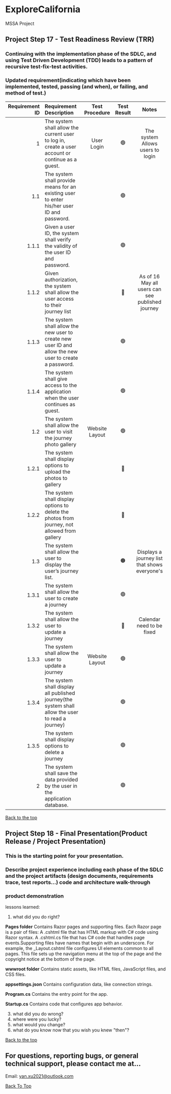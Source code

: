 # ExploreCalifornia
MSSA Project

## Project Step 17 - Test Readiness Review (TRR)
### Continuing with the implementation phase of the SDLC, and using Test Driven Development (TDD) leads to a pattern of recursive test-fix-test activities.

### Updated requirement(indicating which have been implemented, tested, passing (and when), or failing, and method of test.)

| Requirement ID | Requirement Description | Test Procedure | Test Result | Notes |
| -------------: | :---------------------- | :------------: | :---------: | :---: |
| 1 | The system shall allow the current user to log in, create a user account or continue as a guest.	| User Login | :green_circle: | The system Allows users to login |
| 1.1 | The system shall provide means for an existing user to enter his/her user ID and password.	|  | :green_circle: |  |
| 1.1.1 | Given a user ID, the system shall verify the validity of the user ID and password. |  | :green_circle: |  |
| 1.1.2 | Given authorization, the system shall allow the user access to their journey list	|  | :red_circle: | As of 16 May all users can see published journey|
| 1.1.3 | The system shall allow the new user to create new user ID and allow the new user to create a password. |  | :green_circle: |  |
| 1.1.4 | The system shall give access to the application when the user continues as guest.	|  | :green_circle: |  |
| 1.2 | The system shall allow the user to visit the journey photo gallery	| Website Layout | :green_circle: |  |
| 1.2.1| The system shall display options to upload the photos to gallery	|  | :red_circle: |  |
| 1.2.2 | The system shall display options to delete the photos from journey, not allowed from gallery	|  | :red_circle: |  |
| 1.3| The system shall allow the user to display the user’s journey list.	|  | :orange_circle: | Displays a journey list that shows everyone's |
| 1.3.1 | The system shall allow the user to create a journey |  | :green_circle: |  |
| 1.3.2 | The system shall allow the user to update a journey	|  | :red_circle: | Calendar need to be fixed |
| 1.3.3| The system shall allow the user to update a journey	| Website Layout | :green_circle: |  |
| 1.3.4 | The system shall display all published journey(the system shall allow the user to read a journey)		|  | :green_circle: |  |
| 1.3.5 | The system shall display options to delete a journey	|  | :green_circle: |  |
| 2 | The system shall save the data provided by the user in the application database.	|  | :green_circle: |  |


[Back to the top](https://github.com/yanxu2021/ExploreCalifornia/blob/main/README.md)

## Project Step 18 - Final Presentation(Product Release / Project Presentation)
### This is the starting point for your presentation. 

### Describe project experience including each phase of the SDLC and the project artifacts (design documents, requirements trace, test reports...) code and architecture walk-through
### product demonstration
lessons learned:
1. what did you do right?
<p><b>Pages folder</b> Contains Razor pages and supporting files. 
  Each Razor page is a pair of files:
  A .cshtml file that has HTML markup with C# code using Razor syntax.
  A .cshtml.cs file that has C# code that handles page events.Supporting files have names that begin with an underscore. 
  For example, the _Layout.cshtml file configures UI elements common to all pages. 
  This file sets up the navigation menu at the top of the page and the copyright notice at the bottom of the page.</p>
<p><b>wwwroot folder</b> Contains static assets, like HTML files, JavaScript files, and CSS files.</p>
<p><b>appsettings.json</b> Contains configuration data, like connection strings. </p>
<p><b>Program.cs</b> Contains the entry point for the app. </p>
<p><b>Startup.cs</b> Contains code that configures app behavior. </p>

3. what did you do wrong?
4. where were you lucky?
5. what would you change? 
6. what do you know now that you wish you knew "then"?

[Back to the top](https://github.com/yanxu2021/ExploreCalifornia/blob/main/README.md)

For questions, reporting bugs, or general technical support, please contact me at...
-----------------------
Email: yan.xu2021@outlook.com

[Back To Top](#toc)
